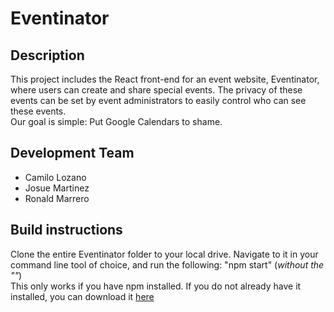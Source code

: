 # Eventinator

## Description
This project includes the React front-end for an event website, Eventinator, where users can create and share special events. The privacy of these events can be set by event administrators to easily control who can see these events. <br>
Our goal is simple: Put Google Calendars to shame.

## Development Team
<ul>
 <li>Camilo Lozano</li>
 <li>Josue Martinez</li>
 <li>Ronald Marrero</li>
</ul>

## Build instructions
Clone the entire Eventinator folder to your local drive. Navigate to it in your command line tool of choice, and run the following:  "npm start" (<i>without the ""</i>) </br>
This only works if you have npm installed. If you do not already have it installed, you can download it <a href="https://nodejs.org">here</a>
